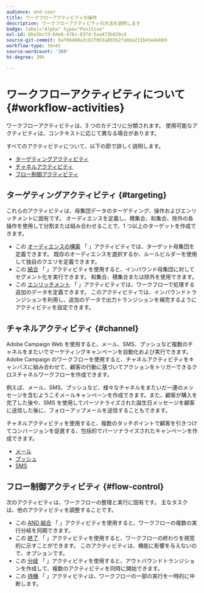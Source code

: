 ```yaml
---
audience: end-user
title: ワークフローアクティビティの操作
description: ワークフローアクティビティの方法を説明します
badge: label="Alpha" type="Positive"
exl-id: 6ba3bcfd-84eb-476c-837d-5aa473b820cd
source-git-commit: 6af0b460a3c81f063a855b2fabba221b43e4ebb9
workflow-type: tm+mt
source-wordcount: '369'
ht-degree: 39%

---
```



# ワークフローアクティビティについて {#workflow-activities}

ワークフローアクティビティは、3 つのカテゴリに分類されます。 使用可能なアクティビティは、コンテキストに応じて異なる場合があります。

すべてのアクティビティについて、以下の節で詳しく説明します。

* [ターゲティングアクティビティ](#targeting)
* [チャネルアクティビティ](#channel)
* [フロー制御アクティビティ](#flow-control)

## ターゲティングアクティビティ {#targeting}

これらのアクティビティは、母集団データのターゲティング、操作およびエンリッチメントに固有です。 オーディエンスを定義し、積集合、和集合、除外の各操作を使用して分割または組み合わせることで、1 つ以上のターゲットを作成できます。

* この [オーディエンスの構築](build-audience.md) 「 」アクティビティでは、ターゲット母集団を定義できます。 既存のオーディエンスを選択するか、ルールビルダーを使用して独自のクエリを定義できます。
* この [結合](combine.md) 「 」アクティビティを使用すると、インバウンド母集団に対してセグメント化を実行できます。 和集合、積集合または除外を使用できます。
* この [エンリッチメント](enrichment.md) 「 」アクティビティでは、ワークフローで処理する追加のデータを定義できます。 このアクティビティでは、インバウンドトランジションを利用し、追加のデータで出力トランジションを補完するようにアクティビティを設定できます。

## チャネルアクティビティ {#channel}

Adobe Campaign Web を使用すると、メール、SMS、プッシュなど複数のチャネルをまたいでマーケティングキャンペーンを自動化および実行できます。Adobe Campaign のワークフローを使用すると、チャネルアクティビティをキャンバスに組み合わせて、顧客の行動に基づいてアクションをトリガーできるクロスチャネルワークフローを作成できます。

例えば、メール、SMS、プッシュなど、様々なチャネルをまたいだ一連のメッセージを含むようこそメールキャンペーンを作成できます。また、顧客が購入を完了した後や、SMS を使用してパーソナライズされた誕生日メッセージを顧客に送信した後に、フォローアップメールを送信することもできます。

チャネルアクティビティを使用すると、複数のタッチポイントで顧客を引きつけてコンバージョンを促進する、包括的でパーソナライズされたキャンペーンを作成できます。

* [メール](email.md)
* [プッシュ](push.md)
* [SMS](sms.md)

## フロー制御アクティビティ {#flow-control}

次のアクティビティは、ワークフローの整理と実行に固有です。 主なタスクは、他のアクティビティを調整することです。

* この [AND 結合](and-join.md) 「 」アクティビティを使用すると、ワークフローの複数の実行分岐を同期できます。
* この [終了](end.md) 「 」アクティビティを使用すると、ワークフローの終わりを視覚的に示すことができます。 このアクティビティは、機能に影響を与えないので、オプションです。
* この [分岐](fork.md) 「 」アクティビティを使用すると、アウトバウンドトランジションを作成して、複数のアクティビティを同時に開始できます。
* この [待機](wait.md) 「 」アクティビティは、ワークフローの一部の実行を一時的に中断します。

<!--
## Data management activities {#data-management}

overview: what they're used for
which use case you can perform with them

list available activites + short description + ref to section
-->

